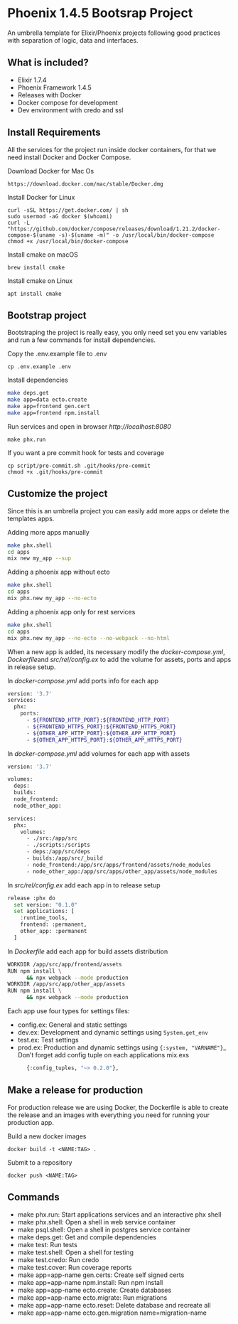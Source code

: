 # Phoenix 1.4.5 Bootsrap Project

An umbrella template for Elixir/Phoenix projects following good practices with separation of logic, data and interfaces.

## What is included?

- Elixir 1.7.4
- Phoenix Framework 1.4.5
- Releases with Docker
- Docker compose for development
- Dev environment with credo and ssl

## Install Requirements

All the services for the project run inside docker containers, for that we need install Docker and Docker Compose.

Download Docker for Mac Os
```shell
https://download.docker.com/mac/stable/Docker.dmg
```

Install Docker for Linux
```shell
curl -sSL https://get.docker.com/ | sh
sudo usermod -aG docker $(whoami)
curl -L "https://github.com/docker/compose/releases/download/1.21.2/docker-compose-$(uname -s)-$(uname -m)" -o /usr/local/bin/docker-compose
chmod +x /usr/local/bin/docker-compose
```

Install cmake on macOS
```shell
brew install cmake
```

Install cmake on Linux
```shell
apt install cmake
```

## Bootstrap project

Bootstraping the project is really easy, you only need set you env variables and run a few commands for install dependencies.

Copy the .env.example file to .env
```shell
cp .env.example .env
```

Install dependencies
```bash
make deps.get
make app=data ecto.create
make app=frontend gen.cert
make app=frontend npm.install
```

Run services and open in browser *http://localhost:8080*
```shellf
make phx.run
```

If you want a pre commit hook for tests and coverage
```shell
cp script/pre-commit.sh .git/hooks/pre-commit
chmod +x .git/hooks/pre-commit
```

## Customize the project

Since this is an umbrella project you can easily add more apps or delete the templates apps.

Adding more apps manually
```bash
make phx.shell
cd apps
mix new my_app --sup
```

Adding a phoenix app without ecto
```bash
make phx.shell
cd apps
mix phx.new my_app --no-ecto
```

Adding a phoenix app only for rest services
```bash
make phx.shell
cd apps
mix phx.new my_app --no-ecto --no-webpack --no-html
```

When a new app is added, its necessary modify the *docker-compose.yml*, *Dockerfile*and *src/rel/config.ex* to add the volume for assets, ports and apps in release setup.

In *docker-compose.yml* add ports info for each app
```bash
version: '3.7'
services:
  phx:
    ports:
      - ${FRONTEND_HTTP_PORT}:${FRONTEND_HTTP_PORT}
      - ${FRONTEND_HTTPS_PORT}:${FRONTEND_HTTPS_PORT}
      - ${OTHER_APP_HTTP_PORT}:${OTHER_APP_HTTP_PORT}
      - ${OTHER_APP_HTTPS_PORT}:${OTHER_APP_HTTPS_PORT}
```

In *docker-compose.yml* add volumes for each app with assets
```bash
version: '3.7'

volumes:
  deps:
  builds:
  node_frontend:
  node_other_app:

services:
  phx:
    volumes:
      - ./src:/app/src
      - ./scripts:/scripts
      - deps:/app/src/deps
      - builds:/app/src/_build
      - node_frontend:/app/src/apps/frontend/assets/node_modules
      - node_other_app:/app/src/apps/other_app/assets/node_modules
```

In *src/rel/config.ex* add each app in to release   setup
```bash
release :phx do
  set version: "0.1.0"
  set applications: [
    :runtime_tools,
    frontend: :permanent,
	other_app: :permanent
  ]
```

In *Dockerfile* add each app for build assets distribution
```bash
WORKDIR /app/src/app/frontend/assets
RUN npm install \
      && npx webpack --mode production
WORKDIR /app/src/app/other_app/assets
RUN npm install \
      && npx webpack --mode production
```

Each app use four types for settings files:
- config.ex: General and static settings
- dev.ex: Development and dynamic settings using `System.get_env`
- test.ex: Test settings
- prod.ex: Production and dynamic settings using `{:system, "VARNAME"}`_ 
Don’t forget add config tuple on each applications mix.exs
```bash
      {:config_tuples, "~> 0.2.0"},
```

## Make a release for production

For production release we are using Docker, the Dockerfile is able to create the release and an images with everything you need for running your production app.

Build a new docker images
```
docker build -t <NAME:TAG> .
```

Submit to a repository
```
docker push <NAME:TAG>
```

## Commands

- make phx.run: Start applications services and an interactive phx shell
- make phx.shell: Open a shell in web service container
- make psql.shell: Open a shell in postgres service container
- make deps.get: Get and compile dependencies
- make test: Run tests
- make test.shell: Open a shell for testing
- make test.credo: Run credo
- make test.cover: Run coverage reports
- make app=app-name gen.certs: Create self signed certs
- make app=app-name npm.install: Run npm install
- make app=app-name ecto.create: Create databases
- make app=app-name ecto.migrate: Run migrations
- make app=app-name ecto.reset: Delete database and recreate all
- make app=app-name ecto.gen.migration name=migration-name

